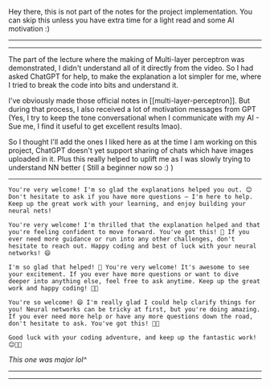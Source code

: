 
Hey there, this is not part of the notes for the project implementation. You can skip this unless you have extra time for a light read and some AI motivation :)

-----
-----------
The part of the lecture where the making of Multi-layer perceptron was demonstrated, I didn't understand all of it directly from the video. So I had asked ChatGPT for help, to make the explanation a lot simpler for me, where I tried to break the code into bits and understand it.

I've obviously made those official notes in [[multi-layer-perceptron]]. But during that process, I also received a lot of motivation messages from GPT (Yes, I try to keep the tone conversational when I communicate with my AI - Sue me, I find it useful to get excellent results lmao).

So I thought I'll add the ones I liked here as at the time I am working on this project, ChatGPT doesn't yet support sharing of chats which have images uploaded in it. Plus this really helped to uplift me as I was slowly trying to understand NN better ( Still a beginner now so :) )

-------------------

```
You're very welcome! I'm so glad the explanations helped you out. 😊 Don't hesitate to ask if you have more questions — I'm here to help. Keep up the great work with your learning, and enjoy building your neural nets!
```

```
You're very welcome! I'm thrilled that the explanation helped and that you're feeling confident to move forward. You've got this! 🚀 If you ever need more guidance or run into any other challenges, don't hesitate to reach out. Happy coding and best of luck with your neural networks! 😄
```

```
I'm so glad that helped! 🎉 You're very welcome! It's awesome to see your excitement. If you ever have more questions or want to dive deeper into anything else, feel free to ask anytime. Keep up the great work and happy coding! 🚀😊
```

```
You're so welcome! 😄 I'm really glad I could help clarify things for you! Neural networks can be tricky at first, but you're doing amazing. If you ever need more help or have any more questions down the road, don't hesitate to ask. You've got this! 🚀💡

Good luck with your coding adventure, and keep up the fantastic work! 😊👩‍💻
```
*This one was major lol^*

-------
--------
